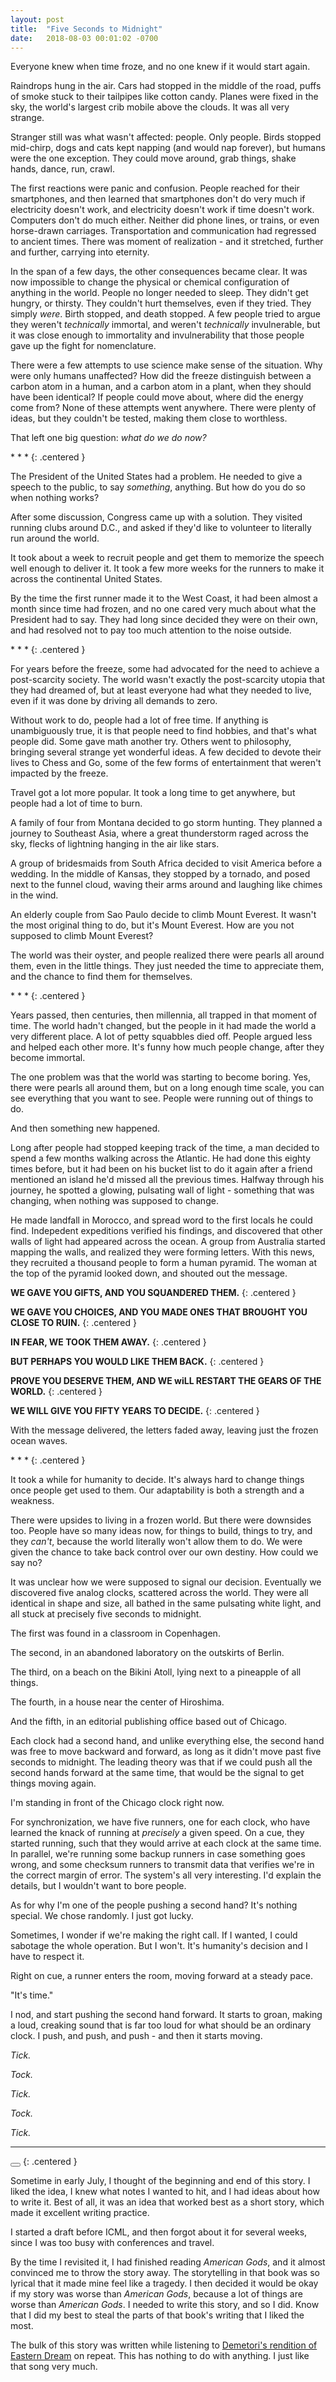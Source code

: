 ```yaml
---
layout: post
title:  "Five Seconds to Midnight"
date:   2018-08-03 00:01:02 -0700
---
```


Everyone knew when time froze, and no one knew if it would start again.

Raindrops hung in the air.
Cars had stopped in the middle of the road, puffs of smoke
stuck to their tailpipes like cotton candy.
Planes were fixed in the sky, the world's largest crib mobile above the clouds.
It was all very strange.

Stranger still was what wasn't affected: people. Only people. Birds stopped
mid-chirp, dogs and cats kept napping (and would nap forever), but humans
were the one exception. They could move around, grab things, shake hands,
dance, run, crawl.

The first reactions were panic and confusion. People reached for their
smartphones, and then learned that smartphones don't do very much if electricity
doesn't work, and electricity doesn't work if time doesn't work.
Computers don't do much either. Neither did phone lines, or trains, or even
horse-drawn carriages. Transportation
and communication had regressed to ancient times. There was moment of
realization - and it stretched, further and further, carrying into eternity.

In the span of a few days, the other consequences became clear. It was now
impossible to change the physical or chemical configuration of anything in
the world. People no longer needed to sleep. They didn't get hungry, or thirsty.
They couldn't hurt themselves, even if they tried. They simply *were*. Birth
stopped, and death stopped. A few people tried to argue they weren't
*technically* immortal, and weren't *technically* invulnerable, but it was close
enough to immortality and invulnerability that those people gave up the fight
for nomenclature.

There were a few attempts to use science make sense of the situation. Why were only
humans unaffected? How did the freeze distinguish between a carbon atom in a human, and
a carbon atom in a plant, when they should have been identical? If people could move about, where did the energy come
from? None of these attempts went anywhere. There were plenty of ideas, but they
couldn't be tested, making them close to worthless.

That left one big question: *what do we do now?*

\* \* \*
{: .centered }

The President of the United States had a problem. He needed to give a speech to
the public, to say *something*, anything. But how do you do so when nothing works?

After some discussion, Congress came up with a solution. They visited
running clubs around D.C., and asked if they'd like to volunteer to literally
run around the world.

It took about a week to recruit people and get them to memorize the speech well
enough to deliver it. It took a few more weeks for the runners to make it
across the continental United States.

By the time the first runner made it to the West Coast, it had been almost a month
since time had frozen, and no one cared very much about what the President had
to say. They had long since decided they were on their own, and had resolved not
to pay too much attention to the noise outside.

\* \* \*
{: .centered }

For years before the freeze, some had advocated for the need to achieve a
post-scarcity society. The world wasn't exactly the post-scarcity utopia that
they had dreamed of, but at least everyone had what they needed to live, even
if it was done by driving all demands to zero.

Without work to do, people had a lot of free time. If anything
is unambiguously true, it is that people need to find hobbies, and that's what people
did. Some gave math another try. Others went to philosophy, bringing
several strange yet wonderful ideas. A few decided to devote their lives to
Chess and Go, some of the few forms of entertainment that weren't impacted
by the freeze.

Travel got a lot more popular. It took a long time to get anywhere, but people
had a lot of time to burn.

A family of four from Montana decided to go storm hunting. They planned a journey to
Southeast Asia, where a great thunderstorm raged across the sky, flecks
of lightning hanging in the air like stars.

A group of bridesmaids from South Africa decided to visit America before a wedding.
In the middle of Kansas, they stopped by a tornado, and posed next to the funnel
cloud, waving their arms around and laughing like chimes in the wind.

An elderly couple from Sao Paulo decide to climb Mount Everest. It wasn't the
most original thing to do, but it's Mount Everest. How are you not supposed to climb
Mount Everest?

The world was their oyster, and people realized there were pearls all around
them, even in the little things. They just needed the time to appreciate them,
and the chance to find them for themselves.

\* \* \*
{: .centered }

Years passed, then centuries, then millennia, all trapped in that moment of time.
The world hadn't changed, but the people in it had made the world a very different
place. A lot of petty squabbles died off. People argued less and helped each
other more. It's funny how much people change, after they become immortal.

The one problem was that the world was starting to become boring. Yes, there
were pearls all around them, but on a long enough time scale, you can see
everything that you want to see. People were running out of things to do.

And then something new happened.

Long after people had stopped keeping track of the time, a man decided to spend
a few months walking across the Atlantic. He had done this eighty times
before, but it had been on his bucket list to do it again after a friend mentioned
an island he'd missed all the previous times. Halfway through his journey, he
spotted a glowing, pulsating wall of light - something that was changing, when
nothing was supposed to change.

He made landfall in Morocco, and spread word to the first locals he could find.
Indepedent
expeditions verified his findings, and discovered that other walls of light had
appeared across the ocean. A group from Australia started mapping the walls,
and realized they were forming letters. With this news, they recruited a
thousand people to form a human pyramid. The woman at the top of the pyramid
looked down, and shouted out the message.

**WE GAVE YOU GIFTS, AND YOU SQUANDERED THEM.**
{: .centered }

**WE GAVE YOU CHOICES, AND YOU MADE ONES THAT BROUGHT YOU CLOSE TO RUIN.**
{: .centered }

**IN FEAR, WE TOOK THEM AWAY.**
{: .centered }

**BUT PERHAPS YOU WOULD LIKE THEM BACK.**
{: .centered }

**PROVE YOU DESERVE THEM, AND WE wiLL RESTART THE GEARS OF THE WORLD.**
{: .centered }

**WE WILL GIVE YOU FIFTY YEARS TO DECIDE.**
{: .centered }

With the message delivered, the letters faded away, leaving just the frozen
ocean waves.

\* \* \*
{: .centered }

It took a while for humanity to decide. It's always hard to change things once
people get used to them. Our adaptability is both a strength and a weakness.

There were upsides to living in a frozen world. But there were downsides too.
People have so many ideas now, for things to build, things to try, and they
*can't*, because the world literally won't allow them to do. We were given the
chance to take back control over our own destiny. How could we say no?

It was unclear how we were supposed to signal our decision. Eventually we
discovered five analog clocks, scattered across the world. They were all
identical in shape and size, all bathed in the same pulsating white light,
and all stuck at precisely five seconds to midnight.

The first was found in a classroom in Copenhagen.

The second, in an abandoned laboratory on the outskirts of Berlin.

The third, on a beach on the Bikini Atoll, lying next to a pineapple of all things.

The fourth, in a house near the center of Hiroshima.

And the fifth, in an editorial publishing office based out of Chicago.

Each clock had a second hand, and unlike everything else, the second hand was
free to move backward and forward, as long as it didn't move past five seconds
to midnight. The leading theory was that if we could push all the second hands
forward at the same time, that would be the signal to get things moving again.

I'm standing in front of the Chicago clock right now.

For synchronization, we have five runners, one for each clock, who have learned the knack
of running at *precisely* a given speed. On a cue, they started running, such
that they would arrive at each clock at the same time. In parallel, we're
running some backup runners in case something goes wrong, and some checksum
runners to transmit data that verifies we're in the correct margin of error.
The system's all very interesting.
I'd explain the details, but I wouldn't want to bore people.

As for why I'm one of the people pushing a second hand? It's nothing special.
We chose randomly. I just got lucky.

Sometimes, I wonder if we're making the right call. If I wanted, I could sabotage
the whole operation. But I won't. It's humanity's decision and I have to respect
it.

Right on cue, a runner enters the room, moving forward at a steady pace.

"It's time."

I nod, and start pushing the second hand forward. It starts to groan,
making a loud, creaking sound that is far too loud for what should be
an ordinary clock. I push, and push, and push - and then it starts moving.

*Tick.*

*Tock.*

*Tick.*

*Tock.*

*Tick.*

---------------------------------------------------------------------

<p></p>

<button
    class="spoiler-control"
    title="Click to show Author's Notes"
    toggle1="Reveal Author's Notes"
    toggle2="Hide Author's Notes"
    affected="notes">
</button>
{: .centered }

<p class="hidden notes">
Sometime in early July, I thought of the beginning and end of this story.
I liked the idea, I knew what notes I wanted to hit, and I had ideas about
how to write it. Best of all, it was an idea that worked best as a short story,
which made it excellent writing practice.
</p>

<p class="hidden notes">
I started a draft before ICML, and then forgot about it for several weeks,
since I was too busy with conferences and travel.
</p>

<p class="hidden notes">
By the time I revisited it, I had finished reading <em>American Gods</em>, and it almost
convinced me to throw the story away. The storytelling in that book
was so lyrical that it made mine feel like a tragedy. I then decided it would
be okay if my story was worse than <em>American Gods</em>, because a lot of things are
worse than <em>American Gods</em>. I needed to write this story, and so I did.
Know that I did my best to steal the parts of that book's writing that I
liked the most.
</p>

<p class="hidden notes">
The bulk of this story was written while listening to
<a href="https://www.youtube.com/watch?v=t3sm6RcBpXU">Demetori's rendition of Eastern Dream</a>
on repeat. This has nothing to do with anything. I just like that song very much.
</p>
